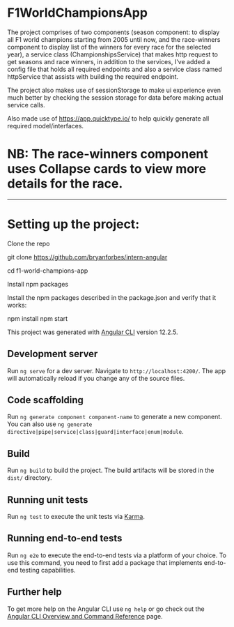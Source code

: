 # F1WorldChampionsApp

The project comprises of two components (season component: to display all F1 world champions starting from 2005 until
now,  and the race-winners component to display list of the winners for every race for the
selected year), a service class (ChampionshipsService) that makes http request to get seasons and race winners, in addition to the services, I've added a config file that holds all required endpoints and also a service class named httpService that assists with building the required endpoint.

The project also makes use of sessionStorage to make ui experience even much better by checking the session storage for data before making actual service calls.

Also made use of https://app.quicktype.io/ to help quickly generate all required model/interfaces.


# NB: The race-winners component uses Collapse cards to view more details for the race.


-------------------------------------

# Setting up the project:

Clone the repo

git clone https://github.com/bryanforbes/intern-angular

cd f1-world-champions-app


Install npm packages

Install the npm packages described in the package.json and verify that it works:

npm install
npm start


This project was generated with [Angular CLI](https://github.com/angular/angular-cli) version 12.2.5.

## Development server

Run `ng serve` for a dev server. Navigate to `http://localhost:4200/`. The app will automatically reload if you change any of the source files.

## Code scaffolding

Run `ng generate component component-name` to generate a new component. You can also use `ng generate directive|pipe|service|class|guard|interface|enum|module`.

## Build

Run `ng build` to build the project. The build artifacts will be stored in the `dist/` directory.

## Running unit tests

Run `ng test` to execute the unit tests via [Karma](https://karma-runner.github.io).

## Running end-to-end tests

Run `ng e2e` to execute the end-to-end tests via a platform of your choice. To use this command, you need to first add a package that implements end-to-end testing capabilities.

## Further help

To get more help on the Angular CLI use `ng help` or go check out the [Angular CLI Overview and Command Reference](https://angular.io/cli) page.
